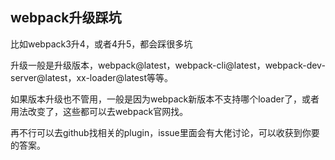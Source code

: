 ## webpack升级踩坑

比如webpack3升4，或者4升5，都会踩很多坑

升级一般是升级版本，webpack@latest，webpack-cli@latest，webpack-dev-server@latest，xx-loader@latest等等。

如果版本升级也不管用，一般是因为webpack新版本不支持哪个loader了，或者用法改变了，这些都可以去webpack官网找。

再不行可以去github找相关的plugin，issue里面会有大佬讨论，可以收获到你要的答案。

